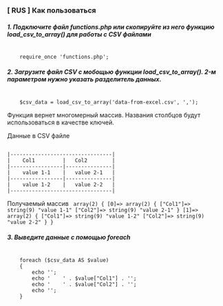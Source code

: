 ### [ RUS ] Как пользоваться

##### 1. Подключите файл **functions.php** или скопируйте из него функцию **load_csv_to_array()** для работы с CSV файлами
<code>
    require_once 'functions.php';
</code>

##### 2. Загрузите файл CSV с мобощью функции **load_csv_to_array()**. 2-м параметром нужно указать разделитель данных.
<code>
    $csv_data = load_csv_to_array('data-from-excel.csv', ',');
</code>

Функция вернет многомерный массив. Названия столбцов будут использоваться в качестве ключей.

Данные в CSV файле

<code>
|---------------------------------|
|    Col1         |   Col2        |
|-----------------|---------------|
|    value 1-1    |   value 2-1   |
|-----------------|---------------|
|    value 1-2    |   value 2-2   |
|---------------------------------|
</code>

Получаемый массив
<code>
    array(2) {
      [0]=>
      array(2) {
        ["Col1"]=>
        string(9) "value 1-1"
        ["Col2"]=>
        string(9) "value 2-1"
      }
      [1]=>
      array(2) {
        ["Col1"]=>
        string(9) "value 1-2"
        ["Col2"]=>
        string(9) "value 2-2"
      }
    }
</code>

##### 3. Выведите данные с помощью foreach

<code>
    foreach ($csv_data AS $value)
    {
        echo '<tr>';
        echo '    <td>' . $value["Col1"] . '</td>';
        echo '    <td>' . $value["Col2"] . '</td>';
        echo '</tr>';
    }
</code>